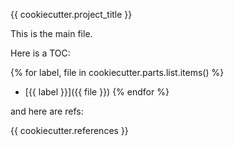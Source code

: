 {{ cookiecutter.project_title }}

This is the main file.

Here is a TOC:

{% for label, file in cookiecutter.parts.list.items() %}
* [{{ label }}]({{ file }})
{% endfor %}

and here are refs:

{{ cookiecutter.references }}